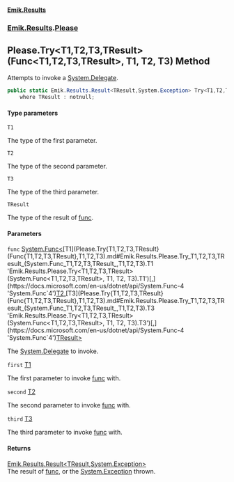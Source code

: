 #### [Emik.Results](index.md 'index')
### [Emik.Results](Emik.Results.md 'Emik.Results').[Please](Please.md 'Emik.Results.Please')

## Please.Try<T1,T2,T3,TResult>(Func<T1,T2,T3,TResult>, T1, T2, T3) Method

Attempts to invoke a [System.Delegate](https://docs.microsoft.com/en-us/dotnet/api/System.Delegate 'System.Delegate').

```csharp
public static Emik.Results.Result<TResult,System.Exception> Try<T1,T2,T3,TResult>(System.Func<T1,T2,T3,TResult> func, T1 first, T2 second, T3 third)
    where TResult : notnull;
```
#### Type parameters

<a name='Emik.Results.Please.Try_T1,T2,T3,TResult_(System.Func_T1,T2,T3,TResult_,T1,T2,T3).T1'></a>

`T1`

The type of the first parameter.

<a name='Emik.Results.Please.Try_T1,T2,T3,TResult_(System.Func_T1,T2,T3,TResult_,T1,T2,T3).T2'></a>

`T2`

The type of the second parameter.

<a name='Emik.Results.Please.Try_T1,T2,T3,TResult_(System.Func_T1,T2,T3,TResult_,T1,T2,T3).T3'></a>

`T3`

The type of the third parameter.

<a name='Emik.Results.Please.Try_T1,T2,T3,TResult_(System.Func_T1,T2,T3,TResult_,T1,T2,T3).TResult'></a>

`TResult`

The type of the result of [func](Please.Try{T1,T2,T3,TResult}(Func{T1,T2,T3,TResult},T1,T2,T3).md#Emik.Results.Please.Try_T1,T2,T3,TResult_(System.Func_T1,T2,T3,TResult_,T1,T2,T3).func 'Emik.Results.Please.Try<T1,T2,T3,TResult>(System.Func<T1,T2,T3,TResult>, T1, T2, T3).func').
#### Parameters

<a name='Emik.Results.Please.Try_T1,T2,T3,TResult_(System.Func_T1,T2,T3,TResult_,T1,T2,T3).func'></a>

`func` [System.Func&lt;](https://docs.microsoft.com/en-us/dotnet/api/System.Func-4 'System.Func`4')[T1](Please.Try{T1,T2,T3,TResult}(Func{T1,T2,T3,TResult},T1,T2,T3).md#Emik.Results.Please.Try_T1,T2,T3,TResult_(System.Func_T1,T2,T3,TResult_,T1,T2,T3).T1 'Emik.Results.Please.Try<T1,T2,T3,TResult>(System.Func<T1,T2,T3,TResult>, T1, T2, T3).T1')[,](https://docs.microsoft.com/en-us/dotnet/api/System.Func-4 'System.Func`4')[T2](Please.Try{T1,T2,T3,TResult}(Func{T1,T2,T3,TResult},T1,T2,T3).md#Emik.Results.Please.Try_T1,T2,T3,TResult_(System.Func_T1,T2,T3,TResult_,T1,T2,T3).T2 'Emik.Results.Please.Try<T1,T2,T3,TResult>(System.Func<T1,T2,T3,TResult>, T1, T2, T3).T2')[,](https://docs.microsoft.com/en-us/dotnet/api/System.Func-4 'System.Func`4')[T3](Please.Try{T1,T2,T3,TResult}(Func{T1,T2,T3,TResult},T1,T2,T3).md#Emik.Results.Please.Try_T1,T2,T3,TResult_(System.Func_T1,T2,T3,TResult_,T1,T2,T3).T3 'Emik.Results.Please.Try<T1,T2,T3,TResult>(System.Func<T1,T2,T3,TResult>, T1, T2, T3).T3')[,](https://docs.microsoft.com/en-us/dotnet/api/System.Func-4 'System.Func`4')[TResult](Please.Try{T1,T2,T3,TResult}(Func{T1,T2,T3,TResult},T1,T2,T3).md#Emik.Results.Please.Try_T1,T2,T3,TResult_(System.Func_T1,T2,T3,TResult_,T1,T2,T3).TResult 'Emik.Results.Please.Try<T1,T2,T3,TResult>(System.Func<T1,T2,T3,TResult>, T1, T2, T3).TResult')[&gt;](https://docs.microsoft.com/en-us/dotnet/api/System.Func-4 'System.Func`4')

The [System.Delegate](https://docs.microsoft.com/en-us/dotnet/api/System.Delegate 'System.Delegate') to invoke.

<a name='Emik.Results.Please.Try_T1,T2,T3,TResult_(System.Func_T1,T2,T3,TResult_,T1,T2,T3).first'></a>

`first` [T1](Please.Try{T1,T2,T3,TResult}(Func{T1,T2,T3,TResult},T1,T2,T3).md#Emik.Results.Please.Try_T1,T2,T3,TResult_(System.Func_T1,T2,T3,TResult_,T1,T2,T3).T1 'Emik.Results.Please.Try<T1,T2,T3,TResult>(System.Func<T1,T2,T3,TResult>, T1, T2, T3).T1')

The first parameter to invoke [func](Please.Try{T1,T2,T3,TResult}(Func{T1,T2,T3,TResult},T1,T2,T3).md#Emik.Results.Please.Try_T1,T2,T3,TResult_(System.Func_T1,T2,T3,TResult_,T1,T2,T3).func 'Emik.Results.Please.Try<T1,T2,T3,TResult>(System.Func<T1,T2,T3,TResult>, T1, T2, T3).func') with.

<a name='Emik.Results.Please.Try_T1,T2,T3,TResult_(System.Func_T1,T2,T3,TResult_,T1,T2,T3).second'></a>

`second` [T2](Please.Try{T1,T2,T3,TResult}(Func{T1,T2,T3,TResult},T1,T2,T3).md#Emik.Results.Please.Try_T1,T2,T3,TResult_(System.Func_T1,T2,T3,TResult_,T1,T2,T3).T2 'Emik.Results.Please.Try<T1,T2,T3,TResult>(System.Func<T1,T2,T3,TResult>, T1, T2, T3).T2')

The second parameter to invoke [func](Please.Try{T1,T2,T3,TResult}(Func{T1,T2,T3,TResult},T1,T2,T3).md#Emik.Results.Please.Try_T1,T2,T3,TResult_(System.Func_T1,T2,T3,TResult_,T1,T2,T3).func 'Emik.Results.Please.Try<T1,T2,T3,TResult>(System.Func<T1,T2,T3,TResult>, T1, T2, T3).func') with.

<a name='Emik.Results.Please.Try_T1,T2,T3,TResult_(System.Func_T1,T2,T3,TResult_,T1,T2,T3).third'></a>

`third` [T3](Please.Try{T1,T2,T3,TResult}(Func{T1,T2,T3,TResult},T1,T2,T3).md#Emik.Results.Please.Try_T1,T2,T3,TResult_(System.Func_T1,T2,T3,TResult_,T1,T2,T3).T3 'Emik.Results.Please.Try<T1,T2,T3,TResult>(System.Func<T1,T2,T3,TResult>, T1, T2, T3).T3')

The third parameter to invoke [func](Please.Try{T1,T2,T3,TResult}(Func{T1,T2,T3,TResult},T1,T2,T3).md#Emik.Results.Please.Try_T1,T2,T3,TResult_(System.Func_T1,T2,T3,TResult_,T1,T2,T3).func 'Emik.Results.Please.Try<T1,T2,T3,TResult>(System.Func<T1,T2,T3,TResult>, T1, T2, T3).func') with.

#### Returns
[Emik.Results.Result&lt;](Result{TOk,TErr}.md 'Emik.Results.Result<TOk,TErr>')[TResult](Please.Try{T1,T2,T3,TResult}(Func{T1,T2,T3,TResult},T1,T2,T3).md#Emik.Results.Please.Try_T1,T2,T3,TResult_(System.Func_T1,T2,T3,TResult_,T1,T2,T3).TResult 'Emik.Results.Please.Try<T1,T2,T3,TResult>(System.Func<T1,T2,T3,TResult>, T1, T2, T3).TResult')[,](Result{TOk,TErr}.md 'Emik.Results.Result<TOk,TErr>')[System.Exception](https://docs.microsoft.com/en-us/dotnet/api/System.Exception 'System.Exception')[&gt;](Result{TOk,TErr}.md 'Emik.Results.Result<TOk,TErr>')  
The result of [func](Please.Try{T1,T2,T3,TResult}(Func{T1,T2,T3,TResult},T1,T2,T3).md#Emik.Results.Please.Try_T1,T2,T3,TResult_(System.Func_T1,T2,T3,TResult_,T1,T2,T3).func 'Emik.Results.Please.Try<T1,T2,T3,TResult>(System.Func<T1,T2,T3,TResult>, T1, T2, T3).func'), or the [System.Exception](https://docs.microsoft.com/en-us/dotnet/api/System.Exception 'System.Exception') thrown.